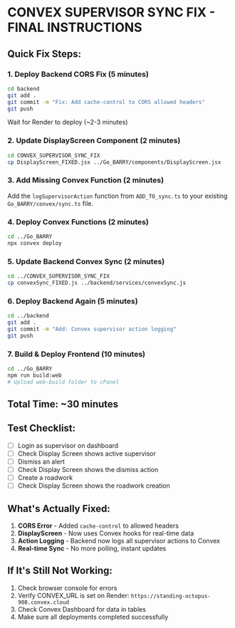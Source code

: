 # CONVEX SUPERVISOR SYNC FIX - FINAL INSTRUCTIONS

## Quick Fix Steps:

### 1. Deploy Backend CORS Fix (5 minutes)
```bash
cd backend
git add .
git commit -m "Fix: Add cache-control to CORS allowed headers"
git push
```
Wait for Render to deploy (~2-3 minutes)

### 2. Update DisplayScreen Component (2 minutes)
```bash
cd CONVEX_SUPERVISOR_SYNC_FIX
cp DisplayScreen_FIXED.jsx ../Go_BARRY/components/DisplayScreen.jsx
```

### 3. Add Missing Convex Function (2 minutes)
Add the `logSupervisorAction` function from `ADD_TO_sync.ts` to your existing `Go_BARRY/convex/sync.ts` file.

### 4. Deploy Convex Functions (2 minutes)
```bash
cd ../Go_BARRY
npx convex deploy
```

### 5. Update Backend Convex Sync (2 minutes)
```bash
cd ../CONVEX_SUPERVISOR_SYNC_FIX
cp convexSync_FIXED.js ../backend/services/convexSync.js
```

### 6. Deploy Backend Again (5 minutes)
```bash
cd ../backend
git add .
git commit -m "Add: Convex supervisor action logging"
git push
```

### 7. Build & Deploy Frontend (10 minutes)
```bash
cd ../Go_BARRY
npm run build:web
# Upload web-build folder to cPanel
```

## Total Time: ~30 minutes

## Test Checklist:
- [ ] Login as supervisor on dashboard
- [ ] Check Display Screen shows active supervisor
- [ ] Dismiss an alert
- [ ] Check Display Screen shows the dismiss action
- [ ] Create a roadwork
- [ ] Check Display Screen shows the roadwork creation

## What's Actually Fixed:

1. **CORS Error** - Added `cache-control` to allowed headers
2. **DisplayScreen** - Now uses Convex hooks for real-time data
3. **Action Logging** - Backend now logs all supervisor actions to Convex
4. **Real-time Sync** - No more polling, instant updates

## If It's Still Not Working:

1. Check browser console for errors
2. Verify CONVEX_URL is set on Render: `https://standing-octopus-908.convex.cloud`
3. Check Convex Dashboard for data in tables
4. Make sure all deployments completed successfully
